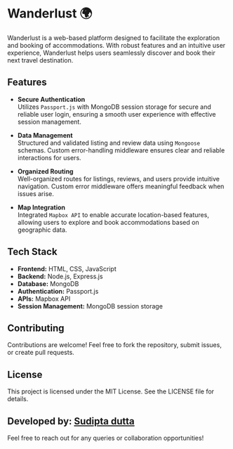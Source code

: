 # Wanderlust 🌍

Wanderlust is a web-based platform designed to facilitate the exploration and booking of accommodations. With robust features and an intuitive user experience, Wanderlust helps users seamlessly discover and book their next travel destination.

## Features

- **Secure Authentication**  
  Utilizes `Passport.js` with MongoDB session storage for secure and reliable user login, ensuring a smooth user experience with effective session management.

- **Data Management**  
  Structured and validated listing and review data using `Mongoose` schemas. Custom error-handling middleware ensures clear and reliable interactions for users.

- **Organized Routing**  
  Well-organized routes for listings, reviews, and users provide intuitive navigation. Custom error middleware offers meaningful feedback when issues arise.

- **Map Integration**  
  Integrated `Mapbox API` to enable accurate location-based features, allowing users to explore and book accommodations based on geographic data.

## Tech Stack

- **Frontend:** HTML, CSS, JavaScript  
- **Backend:** Node.js, Express.js  
- **Database:** MongoDB  
- **Authentication:** Passport.js  
- **APIs:** Mapbox API  
- **Session Management:** MongoDB session storage

## Contributing
Contributions are welcome! Feel free to fork the repository, submit issues, or create pull requests.

## License
This project is licensed under the MIT License. See the LICENSE file for details.

## Developed by: [Sudipta dutta](https://github.com/sudiptadutta99)

Feel free to reach out for any queries or collaboration opportunities!